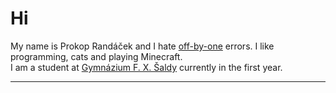 # Hi
My name is Prokop Randáček and I hate [off-by-one](https://en.wikipedia.org/wiki/Off-by-one_error) errors. I like programming, cats and playing Minecraft.  
I am a student at [Gymnázium F. X. Šaldy](https://gfxs.cz) currently in the first year.
******

